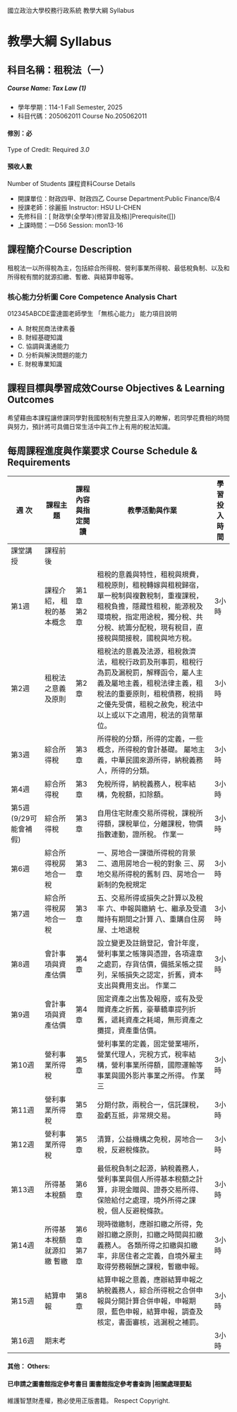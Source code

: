 國立政治大學校務行政系統 教學大綱 Syllabus
# 教學大綱 Syllabus
##  科目名稱：租稅法（一）
#####  Course Name: Tax Law (1)
  * 學年學期：114-1 Fall Semester, 2025 
  * 科目代碼：205062011 Course No.205062011
#### 修別：必
Type of Credit: Required 
_3.0_
#### 預收人數
Number of Students
課程資料Course Details
  * 開課單位：財政四甲、財政四乙 Course Department:Public Finance/B/4 
  * 授課老師：徐麗振 Instructor: HSU LI-CHEN 
  * 先修科目：[ 財政學(全學年)(修習且及格)]Prerequisite([])
  * 上課時間：一D56 Session: mon13-16
##  課程簡介Course Description
租稅法一以所得稅為主，包括綜合所得稅、營利事業所得稅、最低稅負制、以及和所得稅有關的就源扣繳、暫繳、與結算申報等。
###  核心能力分析圖 Core Competence Analysis Chart
012345ABCDE雷達圖老師學生
「無核心能力」 
能力項目說明
  * A. 財稅民商法律素養
  * B. 財經基礎知識
  * C. 協調與溝通能力
  * D. 分析與解決問題的能力
  * E. 財稅專業知識
##  課程目標與學習成效Course Objectives & Learning Outcomes 
希望藉由本課程讓修課同學對我國稅制有完整且深入的瞭解，若同學花費相的時間與努力，預計將可具備日常生活中與工作上有用的稅法知識。
##  每周課程進度與作業要求 Course Schedule & Requirements
週 次 |  課程主題 |  課程內容與指定閱讀 |  教學活動與作業 |  學習投入時間  
---|---|---|---|---  
課堂講授 |  課程前後  
第1週 |  課程介紹， 租稅的基本概念 |  第1章 第2章 |  租稅的意義與特性，租稅與規費，租稅原則，租稅轉嫁與租稅歸宿，單一稅制與複數稅制，重複課稅，租稅負擔，隱藏性租稅，能源稅及環境稅，指定用途稅，獨分稅、共分稅、統籌分配稅，現有稅目，直接稅與間接稅，國稅與地方稅。 |  3小時 |  8小時  
第2週 |  租稅法之意義及原則 |  第2章 |  租稅法的意義及法源，租稅救濟法，租稅行政罰及刑事罰，租稅行為罰及漏稅罰，解釋函令，屬人主義及屬地主義，租稅法律主義，租稅法的重要原則，租稅債務，稅捐之優先受償，租稅之赦免，稅法中以上或以下之適用，稅法的貨幣單位。 |  3小時 |  8小時  
第3週 |  綜合所得稅 |  第3章 |  所得稅的分類，所得的定義，一些概念，所得稅的會計基礎。 屬地主義，中華民國來源所得，納稅義務人，所得的分類。 |  3小時 |  8小時  
第4週 |  綜合所得稅 |  第3章 |  免稅所得，納稅義務人，稅率結構，免稅額，扣除額。 |  3小時 |  8小時  
第5週 (9/29可能會補假) |  綜合所得稅 |  第3章 |  自用住宅財產交易所得稅，課稅所得額，課稅單位，分離課稅，物價指數連動，證所稅。 作業一 |  3小時 |  12小時  
第6週 |  綜合所得稅房地合一稅 |  第3章 |  一、房地合一課徵所得稅的背景 二、適用房地合一稅的對象 三、房地交易所得稅的舊制 四、房地合一新制的免稅規定 |  3小時 |  8小時  
第7週 |  綜合所得稅房地合一稅 |  第3章 |  五、交易所得或損失之計算以及稅率 六、申報與繳納 七、繼承及受遺贈持有期間之計算 八、重購自住房屋、土地退稅 |  3小時 |  8小時  
第8週 |  會計事項與資產估價 |  第4章 |  設立變更及註銷登記，會計年度，營利事業之帳簿與憑證，各項違章之處罰，存貨估價，備抵呆帳之提列，呆帳損失之認定，折舊，資本支出與費用支出。 作業二 |  3小時 |  12小時  
第9週 |  會計事項與資產估價 |  第4章 |  固定資產之出售及報廢，或有及受贈資產之折舊，豪華轎車提列折舊，遞耗資產之耗竭，無形資產之攤提，資產重估價。 |  |  8小時  
第10週 |  營利事業所得稅 |  第5章 |  營利事業的定義，固定營業場所，營業代理人，完稅方式，稅率結構，營利事業所得額，國際運輸等事業與國外影片事業之所得。 作業三 |  3小時 |  12小時  
第11週 |  營利事業所得稅 |  第5章 |  分期付款，兩稅合一，信託課稅，盈虧互抵，非常規交易。 |  3小時 |  8小時  
第12週 |  營利事業所得稅 |  第5章 |  清算，公益機構之免稅，房地合一稅，反避稅條款。 |  3小時 |  8小時  
第13週 |  所得基本稅額 |  第6章 |  最低稅負制之起源，納稅義務人，營利事業與個人所得基本稅額之計算，非現金贈與、證券交易所得、保險給付之處理，境外所得之課稅，個人反避稅條款。 |  3小時 |  8小時  
第14週 |  所得基本稅額 就源扣繳 暫繳 |  第6章 第7章 |  現時徵繳制，應辦扣繳之所得，免辦扣繳之原則，扣繳之時間與扣繳義務人。 各類所得之扣繳與扣繳率，非居住者之定義，自境外雇主取得勞務報酬之課稅，暫繳申報。 |  3小時 |  8小時  
第15週 |  結算申報 |  第8章 |  結算申報之意義，應辦結算申報之納稅義務人，綜合所得稅之合併申報與分開計算合併申報，申報期限，藍色申報，結算申報，調查及核定，書面審核，逃漏稅之補罰。 |  3小時 |  8小時  
第16週 |  期末考 |  |  |  3小時 |  16小時  
####  其他： Others:
####  已申請之圖書館指定參考書目  圖書館指定參考書查詢 |相關處理要點
維護智慧財產權，務必使用正版書籍。 Respect Copyright.
